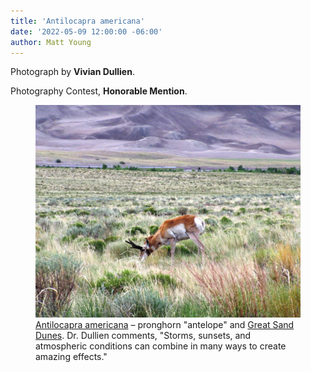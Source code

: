 ```yaml
---
title: 'Antilocapra americana'
date: '2022-05-09 12:00:00 -06:00'
author: Matt Young
---
```

Photograph by **Vivian Dullien**.

Photography Contest, **Honorable Mention**.

<figure>
<img src="/uploads/2022/Dullien_V.Pronghorn_Antelope_And_Sand_Dunes_600.jpg" alt="Pronghorn"/>
<figcaption><a href="https://en.wikipedia.org/wiki/Pronghorn">Antilocapra americana</a> &ndash; pronghorn "antelope" and <a href="https://www.nps.gov/grsa/learn/nature/sanddunes.htm">Great Sand Dunes</a>. Dr. Dullien comments, "Storms, sunsets, and atmospheric conditions can combine in many ways to create amazing effects."
</figcaption>
</figure>
